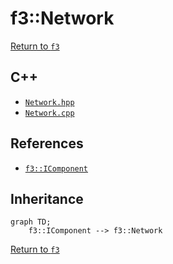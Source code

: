 # f3::Network

[Return to `f3`](/docs/f3.md)

## C++

- [`Network.hpp`](/c++/include/Network.hpp)
- [`Network.cpp`](/c++/source/Network.cpp)

## References

- [`f3::IComponent`](/docs/f3/IComponent.md)

## Inheritance

```mermaid
graph TD;
    f3::IComponent --> f3::Network
```

[Return to `f3`](/docs/f3.md)